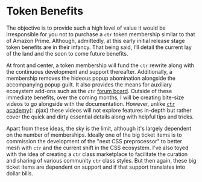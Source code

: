 # Token Benefits

The objective is to provide such a high level of value it would be irresponsible for you not to purchase a `ctr` token membership similar to that of Amazon Prime. Although, admittedly, at this early initial release stage token benefits are in their infancy. That being said, I’ll detail the current lay of the land and the soon to come future benefits.

At front and center, a token membership will fund the `ctr` rewrite along with the continuous development and support thereafter. Additionally, a membership removes the hideous popup abomination alongside the accompanying popup guilt. It also provides the means for auxiliary ecosystem add-ons such as the `ctr` [forum board](https://forums.ctr-lang.com/). Outside of these immediate benefits, over the coming months, I will be creating bite-size videos to go alongside with the documentation. However, unlike [`ctr` academy](./../start-here/ctr-academy.md){: .pjax} these videos will not explore features in-depth but rather cover the quick and dirty essential details along with helpful tips and tricks.

Apart from these ideas, the sky is the limit, although it's largely dependent on the number of memberships. Ideally one of the big ticket items is to commission the development of the "next CSS preprocessor" to better mesh with `ctr` and the current shift in the CSS ecosystem. I've also toyed with the idea of creating a `ctr` class marketplace to facilitate the curation and sharing of various community `ctr` class styles. But then again, these big ticket items are dependent on support and if that support translates into dollar bills.


<div class="cf"></div>
<div class="end"></div>
